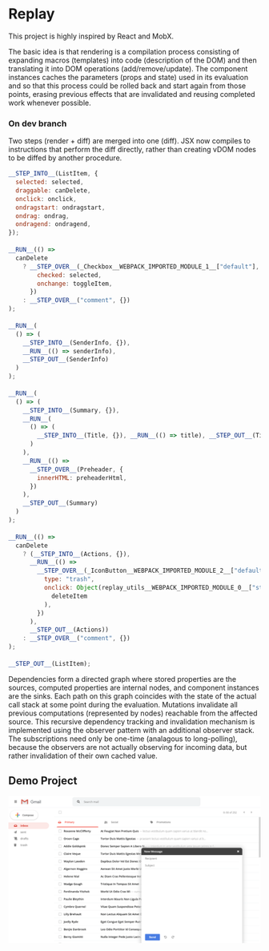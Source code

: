 # Replay

This project is highly inspired by React and MobX.

The basic idea is that rendering is a compilation process consisting of expanding macros (templates) into code (description of the DOM) and then translating it into DOM operations (add/remove/update). The component instances caches the parameters (props and state) used in its evaluation and so that this process could be rolled back and start again from those points, erasing previous effects that are invalidated and reusing completed work whenever possible.

### On dev branch

Two steps (render + diff) are merged into one (diff). JSX now compiles to instructions that perform the diff directly, rather than creating vDOM nodes to be diffed by another procedure.

```js
__STEP_INTO__(ListItem, {
  selected: selected,
  draggable: canDelete,
  onclick: onclick,
  ondragstart: ondragstart,
  ondrag: ondrag,
  ondragend: ondragend,
});

__RUN__(() =>
  canDelete
    ? __STEP_OVER__(_Checkbox__WEBPACK_IMPORTED_MODULE_1__["default"], {
        checked: selected,
        onchange: toggleItem,
      })
    : __STEP_OVER__("comment", {})
);

__RUN__(
  () => (
    __STEP_INTO__(SenderInfo, {}),
    __RUN__(() => senderInfo),
    __STEP_OUT__(SenderInfo)
  )
);

__RUN__(
  () => (
    __STEP_INTO__(Summary, {}),
    __RUN__(
      () => (
        __STEP_INTO__(Title, {}), __RUN__(() => title), __STEP_OUT__(Title)
      )
    ),
    __RUN__(() =>
      __STEP_OVER__(Preheader, {
        innerHTML: preheaderHtml,
      })
    ),
    __STEP_OUT__(Summary)
  )
);

__RUN__(() =>
  canDelete
    ? (__STEP_INTO__(Actions, {}),
      __RUN__(() =>
        __STEP_OVER__(_IconButton__WEBPACK_IMPORTED_MODULE_2__["default"], {
          type: "trash",
          onclick: Object(replay_utils__WEBPACK_IMPORTED_MODULE_0__["stop"])(
            deleteItem
          ),
        })
      ),
      __STEP_OUT__(Actions))
    : __STEP_OVER__("comment", {})
);

__STEP_OUT__(ListItem);
```

Dependencies form a directed graph where stored properties are the sources, computed properties are internal nodes, and component instances are the sinks. Each path on this graph coincides with the state of the actual call stack at some point during the evaluation. Mutations invalidate all previous computations (represented by nodes) reachable from the affected source. This recursive dependency tracking and invalidation mechanism is implemented using the observer pattern with an additional observer stack. The subscriptions need only be one-time (analagous to long-polling), because the observers are not actually observing for incoming data, but rather invalidation of their own cached value.

## Demo Project

![screenshot](screenshots/demo.png)
